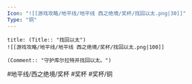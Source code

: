 ```yaml
---
Icon: "![[游戏攻略/地平线/地平线 西之绝境/奖杯/找回以太.png|30]]"
Type: "铜"
---
```

```ad-common-bronze-trophy
title: (Title:: "找回以太")
![[游戏攻略/地平线/地平线 西之绝境/奖杯/找回以太.png|100]]

(Comment:: "守护库尔拉特并找回以太。")
```

#地平线/西之绝境/奖杯 #奖杯 #奖杯/铜
